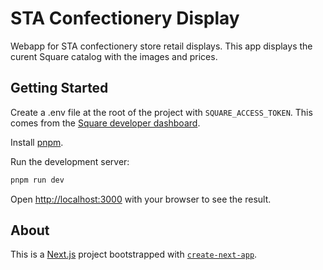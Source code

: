 # STA Confectionery Display

Webapp for STA confectionery store retail displays. This app displays the
curent Square catalog with the images and prices.


## Getting Started

Create a .env file at the root of the project with `SQUARE_ACCESS_TOKEN`. This
comes from the [Square developer dashboard](https://developer.squareup.com/apps/sq0idp-terKoT_PULVOpP8lAJHYQQ/settings).

Install [pnpm](https://pnpm.io/).

Run the development server:

```bash
pnpm run dev
```

Open [http://localhost:3000](http://localhost:3000) with your browser to see
the result.

## About

This is a [Next.js](https://nextjs.org/) project bootstrapped with
[`create-next-app`](https://github.com/vercel/next.js/tree/canary/packages/create-next-app).
